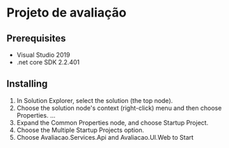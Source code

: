 # Projeto de avaliação

## Prerequisites
- Visual Studio 2019
- .net core SDK 2.2.401

## Installing
1. In Solution Explorer, select the solution (the top node).
2. Choose the solution node's context (right-click) menu and then choose Properties. ...
3. Expand the Common Properties node, and choose Startup Project.
4. Choose the Multiple Startup Projects option.
5. Choose Avaliacao.Services.Api and Avaliacao.UI.Web to Start
